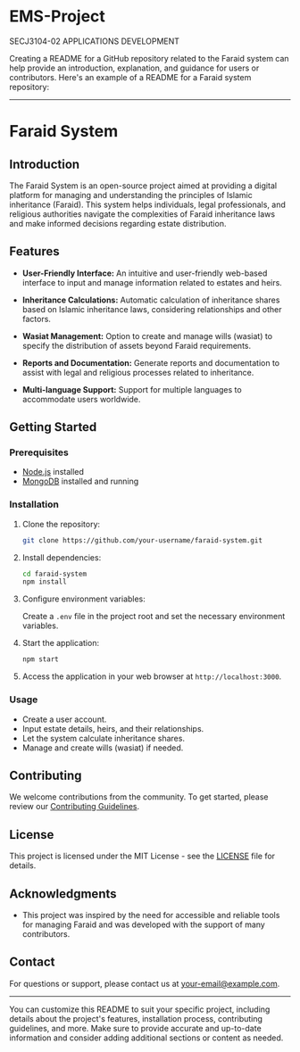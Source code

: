 # EMS-Project
 SECJ3104-02 APPLICATIONS DEVELOPMENT

Creating a README for a GitHub repository related to the Faraid system can help provide an introduction, explanation, and guidance for users or contributors. Here's an example of a README for a Faraid system repository:

---

# Faraid System

## Introduction

The Faraid System is an open-source project aimed at providing a digital platform for managing and understanding the principles of Islamic inheritance (Faraid). This system helps individuals, legal professionals, and religious authorities navigate the complexities of Faraid inheritance laws and make informed decisions regarding estate distribution.

## Features

- **User-Friendly Interface:** An intuitive and user-friendly web-based interface to input and manage information related to estates and heirs.

- **Inheritance Calculations:** Automatic calculation of inheritance shares based on Islamic inheritance laws, considering relationships and other factors.

- **Wasiat Management:** Option to create and manage wills (wasiat) to specify the distribution of assets beyond Faraid requirements.

- **Reports and Documentation:** Generate reports and documentation to assist with legal and religious processes related to inheritance.

- **Multi-language Support:** Support for multiple languages to accommodate users worldwide.

## Getting Started

### Prerequisites

- [Node.js](https://nodejs.org/) installed
- [MongoDB](https://www.mongodb.com/) installed and running

### Installation

1. Clone the repository:

   ```bash
   git clone https://github.com/your-username/faraid-system.git
   ```

2. Install dependencies:

   ```bash
   cd faraid-system
   npm install
   ```

3. Configure environment variables:

   Create a `.env` file in the project root and set the necessary environment variables.

4. Start the application:

   ```bash
   npm start
   ```

5. Access the application in your web browser at `http://localhost:3000`.

### Usage

- Create a user account.
- Input estate details, heirs, and their relationships.
- Let the system calculate inheritance shares.
- Manage and create wills (wasiat) if needed.

## Contributing

We welcome contributions from the community. To get started, please review our [Contributing Guidelines](CONTRIBUTING.md).

## License

This project is licensed under the MIT License - see the [LICENSE](LICENSE) file for details.

## Acknowledgments

- This project was inspired by the need for accessible and reliable tools for managing Faraid and was developed with the support of many contributors.

## Contact

For questions or support, please contact us at [your-email@example.com](mailto:your-email@example.com).

---

You can customize this README to suit your specific project, including details about the project's features, installation process, contributing guidelines, and more. Make sure to provide accurate and up-to-date information and consider adding additional sections or content as needed.
